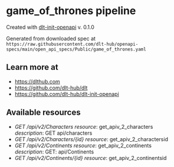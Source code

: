 # game_of_thrones pipeline

Created with [dlt-init-openapi](https://github.com/dlt-hub/dlt-init-openapi) v. 0.1.0

Generated from downloaded spec at `https://raw.githubusercontent.com/dlt-hub/openapi-specs/main/open_api_specs/Public/game_of_thrones.yaml`
## Learn more at

* https://dlthub.com
* https://github.com/dlt-hub/dlt
* https://github.com/dlt-hub/dlt-init-openapi


## Available resources
* _GET /api/v2/Characters_ 
  *resource*: get_apiv_2_characters  
  *description*: GET api/characters
* _GET /api/v2/Characters/{id}_ 
  *resource*: get_apiv_2_charactersid  
* _GET /api/v2/Continents_ 
  *resource*: get_apiv_2_continents  
  *description*: GET: api/Continents
* _GET /api/v2/Continents/{id}_ 
  *resource*: get_apiv_2_continentsid  
